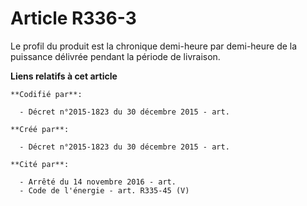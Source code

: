 # Article R336-3

Le profil du produit est la chronique demi-heure par demi-heure de la puissance délivrée pendant la période de livraison.

**Liens relatifs à cet article**

	**Codifié par**:

	  - Décret n°2015-1823 du 30 décembre 2015 - art.

	**Créé par**:

	  - Décret n°2015-1823 du 30 décembre 2015 - art.

	**Cité par**:

	  - Arrêté du 14 novembre 2016 - art.
	  - Code de l'énergie - art. R335-45 (V)
